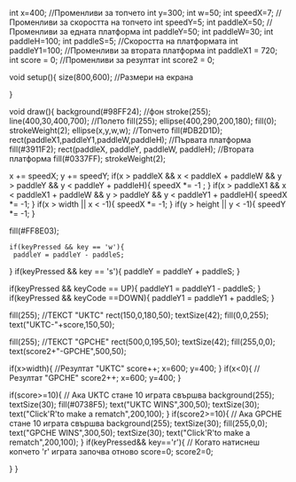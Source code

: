 int x=400;   //Променливи за топчето
int y=300;
int w=50;
int speedX=7; //Променливи за скоростта на топчето
int speedY=5;
int paddleX=50; //Променливи за едната платформа
int paddleY=50;
int paddleW=30;
int paddleH=100;
int paddleS=5;   //Скоростта на платформата
int paddleY1=100;  //Променливи за втората платформа 
int paddleX1 = 720;
int score = 0;  //Променливи за резултат
int score2 = 0;

void setup(){
  size(800,600);  //Размери на екрана

}

void draw(){
  background(#98FF24);  //фон
  stroke(255);
  line(400,30,400,700);  //Полето
  fill(255);
  ellipse(400,290,200,180);
  fill(0);
  strokeWeight(2);
  ellipse(x,y,w,w);  //Топчето
  fill(#DB2D1D);
  rect(paddleX1,paddleY1,paddleW,paddleH);  //Първата платформа
  fill(#3911F2);
  rect(paddleX, paddleY, paddleW, paddleH); //Втората платформа
  fill(#0337FF);
 strokeWeight(2);

  
  
  
   x += speedX;
    y += speedY;
   if(x > paddleX && x < paddleX + paddleW && y > paddleY && y < paddleY + paddleH){
     speedX *= -1 ;
   }
   if(x > paddleX1 && x < paddleX1 + paddleW && y > paddleY && y < paddleY1 + paddleH){
     speedX *= -1;
   }
   if(x > width || x < -1){
     speedX *= -1;
   }
   if(y > height || y < -1){
     speedY *= -1;
   }
   
   
   fill(#FF8E03);
   
    if(keyPressed && key == 'w'){
     paddleY = paddleY - paddleS;
   }
   if(keyPressed && key == 's'){
     paddleY = paddleY + paddleS;
   }

   
   if(keyPressed && keyCode == UP){
     paddleY1 = paddleY1 - paddleS;
   }
   if(keyPressed && keyCode ==DOWN){
     paddleY1 = paddleY1 + paddleS;
   }


fill(255);                  //ТЕКСТ "UKTC"
rect(150,0,180,50);
textSize(42);
fill(0,0,255);
text("UKTC-"+score,150,50);

fill(255);                 //ТЕКСТ "GPCHE"
rect(500,0,195,50);
textSize(42);
fill(255,0,0);
text(score2+"-GPCHE",500,50);


if(x>width){     //Резултат "UKTC"
  score++;
  x=600;
  y=400;
}
 if(x<0){      //Резултат "GPCHE"
   score2++;
   x=600;
   y=400;
 }

if(score>=10){    // Ака UKTC стане 10 играта свършва
  background(255);
  textSize(30);
  fill(#0738F5);
  text("UKTC WINS",300,50);
  textSize(30);
  text("Click'R'to make a rematch",200,100);
}
if(score2>=10){   // Ака GPCHE стане 10 играта свършва
  background(255);
  textSize(30);
  fill(255,0,0);
  text("GPCHE WINS",300,50);
   textSize(30);
  text("Click'R'to make a rematch",200,100);
}
if(keyPressed&& key=='r'){  // Когато натиснеш копчето 'r' играта започва отново 
  score=0;
  score2=0;

}
}
